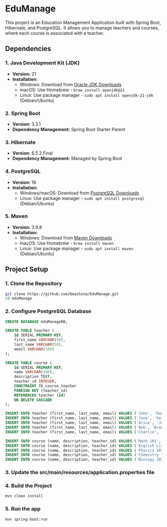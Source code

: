 # EduManage
This project is an Education Management Application built with Spring Boot, Hibernate, and PostgreSQL. It allows you to manage teachers and courses, where each course is associated with a teacher.

## Dependencies

### 1. Java Development Kit (JDK)
- **Version:** 21
- **Installation:**
  - Windows: Download from [Oracle JDK Downloads](https://download.oracle.com/java/21/latest/jdk-21_windows-x64_bin.exe)
  - macOS: Use Homebrew - `brew install openjdk@21`
  - Linux: Use package manager - `sudo apt install openjdk-21-jdk` (Debian/Ubuntu)

### 2. Spring Boot
- **Version:** 3.3.1
- **Dependency Management:** Spring Boot Starter Parent

### 3. Hibernate
- **Version:** 6.5.2.Final
- **Dependency Management:** Managed by Spring Boot

### 4. PostgreSQL
- **Version:** 16
- **Installation:**
  - Windows/macOS: Download from [PostgreSQL Downloads](https://www.postgresql.org/download/)
  - Linux: Use package manager - `sudo apt install postgresql` (Debian/Ubuntu)

### 5. Maven
- **Version:** 3.9.8 
- **Installation:**
  - Windows: Download from [Maven Downloads](https://maven.apache.org/download.cgi)
  - macOS: Use Homebrew - `brew install maven`
  - Linux: Use package manager - `sudo apt install maven` (Debian/Ubuntu)

## Project Setup

### 1. Clone the Repository
```bash
git clone https://github.com/6mashina/EduManage.git
cd eduManage
```

### 2. Configure PostgreSQL Database

```sql
CREATE DATABASE eduManageDB;

CREATE TABLE teacher (
    id SERIAL PRIMARY KEY,
    first_name VARCHAR(50),
    last_name VARCHAR(50),
    email VARCHAR(100)
);

CREATE TABLE course (
    id SERIAL PRIMARY KEY,
    name VARCHAR(100),
    description TEXT,
    teacher_id INTEGER,
    CONSTRAINT fk_course_teacher
    FOREIGN KEY (teacher_id)
    REFERENCES teacher (id)
    ON DELETE CASCADE
);

INSERT INTO teacher (first_name, last_name, email) VALUES ('John', 'Doe', 'john.doe@example.com');
INSERT INTO teacher (first_name, last_name, email) VALUES ('Jane', 'Smith', 'jane.smith@example.com');
INSERT INTO teacher (first_name, last_name, email) VALUES ('Alice', 'Johnson', 'alice.johnson@example.com');
INSERT INTO teacher (first_name, last_name, email) VALUES ('Bob', 'Brown', 'bob.brown@example.com');
INSERT INTO teacher (first_name, last_name, email) VALUES ('Charlie', 'Davis', 'charlie.davis@example.com');

INSERT INTO course (name, description, teacher_id) VALUES ('Math 101', 'Basic Math Course', 1);
INSERT INTO course (name, description, teacher_id) VALUES ('English Literature', 'Introduction to English Literature', 2);
INSERT INTO course (name, description, teacher_id) VALUES ('Physics 201', 'Advanced Physics', 3);
INSERT INTO course (name, description, teacher_id) VALUES ('Chemistry 101', 'Basic Chemistry', 4);
INSERT INTO course (name, description, teacher_id) VALUES ('Biology 101', 'Introduction to Biology', 5);
```

### 3. Update the src/main/resources/application.properties file

### 4. Build the Project

```bash
mvn clean install
```

### 5. Run the app

```bash
mvn spring-boot:run
```
